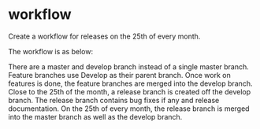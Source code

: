 # workflow
Create a workflow for releases on the 25th of every month.

The workflow is as below:

There are a master and develop branch instead of a single master branch.
Feature branches use Develop as their parent branch.
Once work on features is done, the feature branches are merged into the develop branch.
Close to the 25th of the month, a release branch is created off the develop branch.
The release branch contains bug fixes if any and release documentation.
On the 25th of every month, the release branch is merged into the master branch as well as the develop branch.
